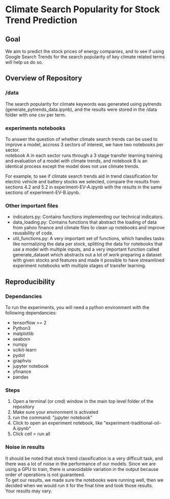 # Climate Search Popularity for Stock Trend Prediction

## Goal
We aim to predict the stock prices of energy companies, and to see if using Google Search Trends for the search popularity of key climate related terms will help us do so. 

## Overview of Repository
### /data
The search popularity for climate keywords was generated using pytrends (generate_pytrends_data.ipynb), and the results were stored in the /data folder with one csv per term. 

### experiments notebooks
To answer the question of whether climate search trends can be used to improve a model, accross 3 sectors of interest, we have two notebooks per sector.  
notebook A in each sector runs through a 3 stage transfer learning training and evaluation of a model *with* climate trends, and notebook B is an identical process except the model does not use climate trends. 

For example, to see if climate search trends aid in trend classification for electric vehicle and battery stocks we selected, compare the results from sections 4.2 and 5.2 in experiment-EV-A.ipynb with the results in the same sections of experiment-EV-B.ipynb. 

### Other important files
- indicators.py: Contains functions implementing our technical indicators. 
- data_loading.py: Contains functions that abstract the loading of data from yahoo finance and climate files to clean up notebooks and improve reusability of code. 
- util_functions.py: A very important set of functions, which handles tasks like normalizing the data per stock, splitting the data for notebooks that use a model with multiple inputs, and a very important function called generate_dataset which abstracts out a lot of work preparing a dataset with given stocks and features and made it possible to have streamlined experiment notebooks with multiple stages of transfer learning.


## Reproducibility
### Dependancies
To run the experiments, you will need a python environment with the following dependancies:
- tensorflow >= 2
- Python3
- matplotlib
- seaborn
- numpy
- scikit-learn
- pydot
- graphvis
- jupyter notebook
- yfinance
- pandas

### Steps
1. Open a terminal (or cmd) window in the main top level folder of the repository
2. Make sure your environment is activated
3. run the command: "jupyter notebook"
4. Click to open an experiment notebook, like "experiment-traditional-oil-A.ipynb"
5. Click cell > run all

### Noise in results
It should be noted that stock trend classification is a very difficult task, and there was a lot of noise in the performance of our models. Since we are using a GPU to train, there is unavoidable variation in the output because order of operations is not guaranteed.  
To get our results, we made sure the notebooks were running well, then we decided when we would run it for the final time and took those results.   
Your results may vary. 


